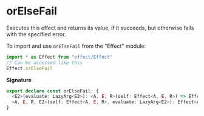 # orElseFail

Executes this effect and returns its value, if it succeeds, but otherwise
fails with the specified error.

To import and use `orElseFail` from the "Effect" module:

```ts
import * as Effect from "effect/Effect"
// Can be accessed like this
Effect.orElseFail
```

**Signature**

```ts
export declare const orElseFail: {
  <E2>(evaluate: LazyArg<E2>): <A, E, R>(self: Effect<A, E, R>) => Effect<A, E2, R>
  <A, E, R, E2>(self: Effect<A, E, R>, evaluate: LazyArg<E2>): Effect<A, E2, R>
}
```
